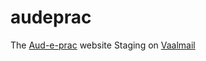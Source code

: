# audeprac

The [Aud-e-prac](http://aud-e-prac.co.za) website
Staging on [Vaalmail](http://vaalmail.co.za/aud)

